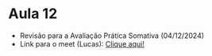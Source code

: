 # Aula 12
- Revisão para a Avaliação Prática Somativa (04/12/2024)
- Link para o meet (Lucas): <a href="https://meet.google.com/ujx-kdwy-zce">Clique aqui!</a>